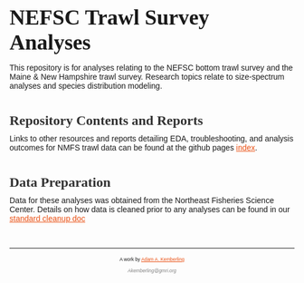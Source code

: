 
<style type="text/css">/********** GMRI Rmarkdown Core Style Sheet - Do Not Modify!!! **********/


/********** Begin Style Sheet **********/

/* Avenir Font from Fonts.com for GMRI Branding */

@import url("http://fast.fonts.net/t/1.css?apiType=css&projectid=806f61f6-d695-4965-a878-820b50bc0269");
    @font-face{
        font-family:"Avenir LT W01_35 Light1475496";
        src:url("Fonts/0078f486-8e52-42c0-ad81-3c8d3d43f48e.woff2") format("woff2"),url("Fonts/908c4810-64db-4b46-bb8e-823eb41f68c0.woff") format("woff");
    }
    @font-face{
        font-family:"Avenir LT W01_35 Light_1475502";
        src:url("Fonts/a59168c1-917d-4de9-a244-0316c057c357.woff2") format("woff2"),url("Fonts/6dc0e7d8-9284-44e1-8f05-984a41daa3a4.woff") format("woff");
    }
    @font-face{
        font-family:"Avenir LT W01_45 Book1475508";
        src:url("Fonts/065a6b14-b2cc-446e-9428-271c570df0d9.woff2") format("woff2"),url("Fonts/65d75eb0-2601-4da5-a9a4-9ee67a470a59.woff") format("woff");
    }
    @font-face{
        font-family:"Avenir LT W01_45 Book O1475514";
        src:url("Fonts/476612d9-282d-4f76-95cd-b4dd31e7ed21.woff2") format("woff2"),url("Fonts/f1ebae2b-5296-4244-8771-5f40e60a564a.woff") format("woff");
    }
    @font-face{
        font-family:"Avenir LT W01_55 Roman1475520";
        src:url("Fonts/b290e775-e0f9-4980-914b-a4c32a5e3e36.woff2") format("woff2"),url("Fonts/4b978f72-bb48-46c3-909a-2a8cd2f8819c.woff") format("woff");
    }
    @font-face{
        font-family:"Avenir LT W01_55 Obliqu1475526";
        src:url("Fonts/1a7173fa-062b-49ad-9915-bc57d3bfc1f5.woff2") format("woff2"),url("Fonts/cdda031e-26e9-4269-83d1-5a218caa10db.woff") format("woff");
    }
    @font-face{
        font-family:"Avenir LT W01_65 Medium1475532";
        src:url("Fonts/17b90ef5-b63f-457b-a981-503bb7afe3c0.woff2") format("woff2"),url("Fonts/c9aeeabd-dd65-491d-b4be-3e0db9ae47a0.woff") format("woff");
    }
    @font-face{
        font-family:"Avenir LT W01_65 Medium1475538";
        src:url("Fonts/deb5e718-7abb-4df3-9365-edfa95317090.woff2") format("woff2"),url("Fonts/04801919-17ee-4c6b-8b17-eb1965cb3ed6.woff") format("woff");
    }
    @font-face{
        font-family:"Avenir LT W01_85 Heavy1475544";
        src:url("Fonts/d513e15e-8f35-4129-ad05-481815e52625.woff2") format("woff2"),url("Fonts/61bd362e-7162-46bd-b67e-28f366c4afbe.woff") format("woff");
    }
    @font-face{
        font-family:"Avenir LT W01_85 Heavy_1475550";
        src:url("Fonts/3c210c80-960f-4684-850b-25390b4d08af.woff2") format("woff2"),url("Fonts/cb5c71ad-e582-4d00-929c-67fbfaeb1c27.woff") format("woff");
    }
    @font-face{
        font-family:"Avenir LT W01_95 Black1475556";
        src:url("Fonts/c78eb7af-a1c8-4892-974b-52379646fef4.woff2") format("woff2"),url("Fonts/75b36c58-2a02-4057-a537-09af0832ae46.woff") format("woff");
    }
    @font-face{
        font-family:"Avenir LT W01_95 Black_1475562";
        src:url("Fonts/a2477e08-09d9-4d4b-97a9-23a1e22cb44c.woff2") format("woff2"),url("Fonts/19d12bba-92b1-43ad-9bab-cd36a4195c2a.woff") format("woff");
    }





/* PRE-Avenir Fonts: Lato + Raleway font import from google fonts */
@import url('https://fonts.googleapis.com/css?family=Lato');
@import url('https://fonts.googleapis.com/css?family=Raleway&display=swap');

/* add font families as needed: font-family: 'Lato', sans-serif; */


/* Level 1 Headers */
h1 { text-align: left;
     margin: 10px 0 15px 0; 
     font-size: 38px; 
     font-family: Avenir;
} 


/* Headers 2 - 6 */
h2, h3, h4, h5, h6 { 
    color: #333333; 
    margin: 20px 0 5px 0; 
    text-align: left;
    font-family: Avenir;}


/* Sizing/font For Each Header Type */
h2 { font-size: 24px; }
h3 { font-size: 20px; }
h4 { font-size: 18px; }
h5 { font-size: 16px; font-weight: normal; color: #3069aa; text-decoration: underline;}
h6 { font-size: 14px; font-weight: normal; color: #3069aa; }


/* Paragraph Text */
p, ol { margin-top: 10px; 
    font-family: 'Raleway', sans-serif;}


/* Title Author and Date Headers */
h1.title.toc-ignore {margin-top: 10px;}
h4.author, h4.date {
    color: rgb(0,115,109);
    margin-top: 0px; 
    margin-bottom: 5px; 
    font-size: 12px;}



/* Add Spacing Above Headers */
h1, .h1, h2, .h2, h3, .h3 {
    margin-top: 40px;
}


/* Links */
a {
    color: rgb(234,79,18)
}


/***********************************************/


/********  Table of Contents  **********/

/* Highlighted TOC Element */
.list-group-item.active, .list-group-item.active:focus, .list-group-item.active:hover {
    z-index: 2;
    color: #fff;
    background-color: rgb(0,96,138);
    border-color: rgb(0,96,138);
}

/* Default TOC Elements */
.list-group-item, .list-group-item:focus, .list-group-item:hover {
    z-index: 2;
    color: rgb(0,96,138);
    background-color: #fff;
    border-color: rgb(0,96,138);
}


/********  Tab Panels  **********/

/* Navigation Tabs - Highlighted Tabset Pills */
.nav-pills > li.active > a, .nav-pills > li.active > a:hover, .nav-pills > li.active > a:focus {
    color: #fff;
    background-color: rgb(0,115,109) ;
    }

/* Navigation Tabs - Default Tabset Pills */
.nav-pills > li > a, .nav-pills > li > a:hover, .nav-pills > li > a:focus {
    color: rgb(0,115,109);
    background-color: #fff;
    }


/* Second Level Tabs - Active */
.nav.nav-tabs > li.active  > a, .nav-tabs > li.active > a:hover, .nav-tabs > li.active > a:focus {
    color: #fff;
    background-color: rgb(83,83,83) ;
    }

/* Second Level Tabs - Inactive */
.nav.nav-tabs > li  > a, .nav-tabs > li > a:hover, .nav-tabs > li > a:focus {
    color: rgb(83,83,83);
    background-color: #fff;
    }



/********** End Core Style Sheet **********/
/********** End Core Style Sheet **********/



</style>

# NEFSC Trawl Survey Analyses

This repository is for analyses relating to the NEFSC bottom trawl
survey and the Maine & New Hampshire trawl survey. Research topics
relate to size-spectrum analyses and species distribution modeling.

## Repository Contents and Reports

Links to other resources and reports detailing EDA, troubleshooting, and
analysis outcomes for NMFS trawl data can be found at the github pages
[index](https://adamkemberling.github.io/nefsc_trawl/).

## Data Preparation

Data for these analyses was obtained from the Northeast Fisheries
Science Center. Details on how data is cleaned prior to any analyses can
be found in our [standard cleanup
doc](https://adamkemberling.github.io/nefsc_trawl/01_Survdat_Standard_Cleanup.html)

<!DOCTYPE html>
<!---- Rmarkdown Custom Footer for Author Details - Modify personal info as needed ------>

<!---- Custom Footer ------->
&nbsp;

<!---- Add GMRI Logo to footer ---->

<!--
<p style="text-align: center;">
    <img src="presentations/gmri_logo.png" alt="GMRI Logo" height="91" width="248">
</p>
-->

<!---- Author Details  ------>
<hr />
<p style="text-align: center; font-size: 60%; padding: 0px;">A work by <a href="https://github.com/adamkemberling/">Adam A. Kemberling</a></p>
<p style="text-align: center; font-size: 60%; padding: 0px;"><span style="color: #808080;"><em>Akemberling@gmri.org</em></span></p>





<!-- Add Font-Awesome Icon Library -->
<!--

<link rel="stylesheet" href="https://cdnjs.cloudflare.com/ajax/libs/font-awesome/4.7.0/css/font-awesome.min.css">

-->

<!-- Add Icons with Personal Links -->
<!--

<p style="text-align: center;">
    <a href="https://twitter.com/r_graph_gallery?lang=en" class="fa fa-twitter"></a>
    <a href="https://www.linkedin.com/in/yan-holtz-2477534a/" class="fa fa-linkedin"></a>
    <a href="https://github.com/holtzy/" class="fa fa-github"></a>
</p>

-->

&nbsp;

<!--- End Custom Footer --->

</html>
